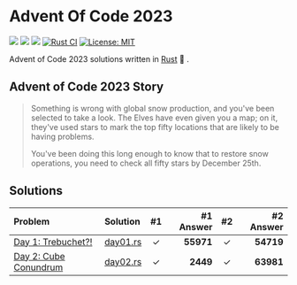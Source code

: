 # Advent Of Code 2023

![](https://img.shields.io/badge/day%20📅-9-blue)
![](https://img.shields.io/badge/stars%20⭐-18-yellow)
![](https://img.shields.io/badge/days%20completed-9-red)
[![Rust CI](https://github.com/barsa2000/AOC2023/actions/workflows/ci.yml/badge.svg)](https://github.com/barsa2000/AOC2023/actions/workflows/ci.yml)
[![License: MIT](https://img.shields.io/badge/License-MIT-yellow.svg)](https://opensource.org/licenses/MIT)

Advent of Code 2023 solutions written in [Rust](https://www.rust-lang.org/) :crab: .

## Advent of Code 2023 Story

> Something is wrong with global snow production, and you've been selected to take a look. The Elves have even given you a map; on it, they've used stars to mark the top fifty locations that are likely to be having problems.
> 
> You've been doing this long enough to know that to restore snow operations, you need to check all fifty stars by December 25th.

## Solutions

| Problem                                                                 | Solution                 | #1  |   #1 Answer | #2  |         #2 Answer |
| :---------------------------------------------------------------------- | :----------------------- | :-: | ----------: | :-: | ----------------: |
| [Day 1: Trebuchet?!](https://adventofcode.com/2023/day/1)               | [day01.rs](src/day01.rs) |  ✓  |   **55971** |  ✓  |         **54719** |
| [Day 2: Cube Conundrum](https://adventofcode.com/2023/day/2)            | [day02.rs](src/day02.rs) |  ✓  |    **2449** |  ✓  |         **63981** |

